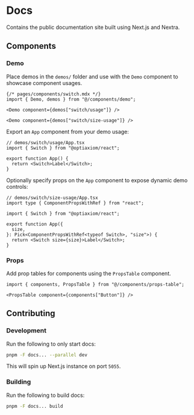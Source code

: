 # Docs

Contains the public documentation site built using Next.js and Nextra.

## Components

### Demo

Place demos in the `demos/` folder and use with the `Demo` component to showcase component usages.

```mdx
{/* pages/components/switch.mdx */}
import { Demo, demos } from "@/components/demo";

<Demo component={demos["switch/usage"]} />

<Demo component={demos["switch/size-usage"]} />
```

Export an `App` component from your demo usage:

```tsx
// demos/switch/usage/App.tsx
import { Switch } from "@optiaxiom/react";

export function App() {
  return <Switch>Label</Switch>;
}
```

Optionally specify props on the `App` component to expose dynamic demo controls:

```tsx
// demos/switch/size-usage/App.tsx
import type { ComponentPropsWithRef } from "react";

import { Switch } from "@optiaxiom/react";

export function App({
  size,
}: Pick<ComponentPropsWithRef<typeof Switch>, "size">) {
  return <Switch size={size}>Label</Switch>;
}
```

### Props

Add prop tables for components using the `PropsTable` component.

```mdx
import { components, PropsTable } from "@/components/props-table";

<PropsTable component={components["Button"]} />
```

## Contributing

### Development

Run the following to only start docs:

```sh
pnpm -F docs... --parallel dev
```

This will spin up Next.js instance on port `5055`.

### Building

Run the following to build docs:

```sh
pnpm -F docs... build
```
